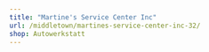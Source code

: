 ```yaml
---
title: "Martine's Service Center Inc"
url: /middletown/martines-service-center-inc-32/
shop: Autowerkstatt
---
```

